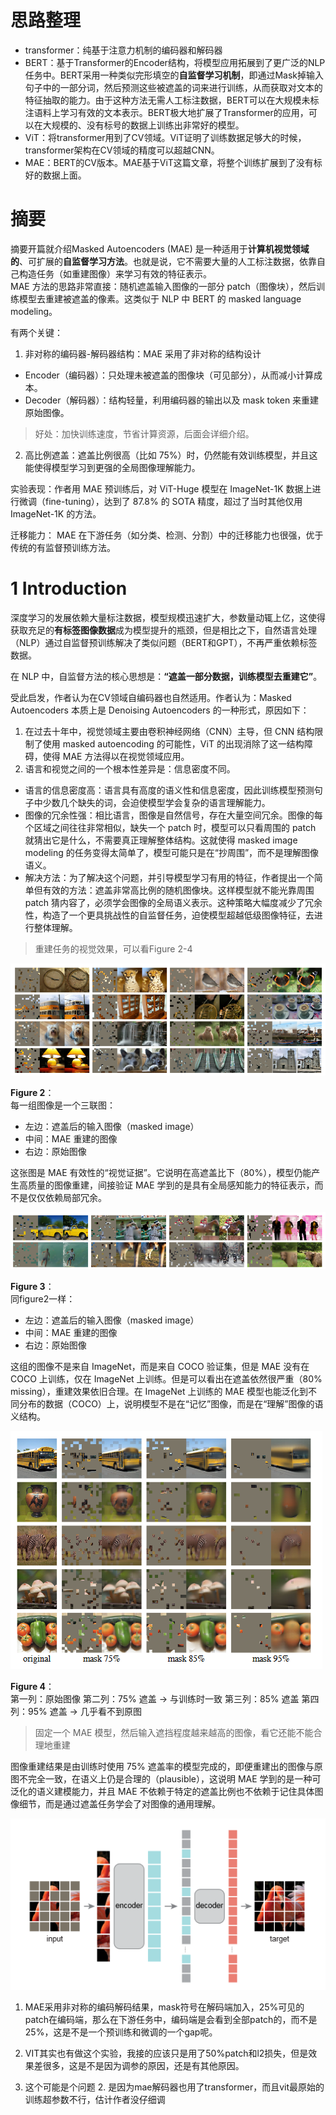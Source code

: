 # 思路整理

- transformer：纯基于注意力机制的编码器和解码器
- BERT：基于Transformer的Encoder结构，将模型应用拓展到了更广泛的NLP任务中。BERT采用一种类似完形填空的**自监督学习机制**，即通过Mask掉输入句子中的一部分词，然后预测这些被遮盖的词来进行训练，从而获取对文本的特征抽取的能力。由于这种方法无需人工标注数据，BERT可以在大规模未标注语料上学习有效的文本表示。BERT极大地扩展了Transformer的应用，可以在大规模的、没有标号的数据上训练出非常好的模型。
- ViT：将transformer用到了CV领域。ViT证明了训练数据足够大的时候，transformer架构在CV领域的精度可以超越CNN。
- MAE：BERT的CV版本。MAE基于ViT这篇文章，将整个训练扩展到了没有标好的数据上面。

# 摘要

摘要开篇就介绍Masked Autoencoders (MAE) 是一种适用于**计算机视觉领域的**、可扩展的**自监督学习方法**。也就是说，它不需要大量的人工标注数据，依靠自己构造任务（如重建图像）来学习有效的特征表示。         
MAE 方法的思路非常直接：随机遮盖输入图像的一部分 patch（图像块），然后训练模型去重建被遮盖的像素。这类似于 NLP 中 BERT 的 masked language modeling。             

有两个关键：
1. 非对称的编码器-解码器结构：MAE 采用了非对称的结构设计
- Encoder（编码器）：只处理未被遮盖的图像块（可见部分），从而减小计算成本。
- Decoder（解码器）：结构轻量，利用编码器的输出以及 mask token 来重建原始图像。
> 好处：加快训练速度，节省计算资源，后面会详细介绍。
2. 高比例遮盖：遮盖比例很高（比如 75%）时，仍然能有效训练模型，并且这能使得模型学习到更强的全局图像理解能力。

实验表现：作者用 MAE 预训练后，对 ViT-Huge 模型在 ImageNet-1K 数据上进行微调（fine-tuning），达到了 87.8% 的 SOTA 精度，超过了当时其他仅用 ImageNet-1K 的方法。

迁移能力： MAE 在下游任务（如分类、检测、分割）中的迁移能力也很强，优于传统的有监督预训练方法。

# 1 Introduction

深度学习的发展依赖大量标注数据，模型规模迅速扩大，参数量动辄上亿，这使得获取充足的**有标签图像数据**成为模型提升的瓶颈，但是相比之下，自然语言处理（NLP）通过自监督预训练解决了类似问题（BERT和GPT），不再严重依赖标签数据。

在 NLP 中，自监督方法的核心思想是：**“遮盖一部分数据，训练模型去重建它”**。

受此启发，作者认为在CV领域自编码器也自然适用。作者认为：Masked Autoencoders 本质上是 Denoising Autoencoders 的一种形式，原因如下：
1. 在过去十年中，视觉领域主要由卷积神经网络（CNN）主导，但 CNN 结构限制了使用 masked autoencoding 的可能性，ViT 的出现消除了这一结构障碍，使得 MAE 方法得以在视觉领域应用。
2. 语言和视觉之间的一个根本性差异是：信息密度不同。
- 语言的信息密度高：语言具有高度的语义性和信息密度，因此训练模型预测句子中少数几个缺失的词，会迫使模型学会复杂的语言理解能力。
- 图像的冗余性强：相比语言，图像是自然信号，存在大量空间冗余。图像的每个区域之间往往非常相似，缺失一个 patch 时，模型可以只看周围的 patch 就猜出它是什么，不需要真正理解整体结构。这就使得 masked image modeling 的任务变得太简单了，模型可能只是在“抄周围”，而不是理解图像语义。
- 解决方法：为了解决这个问题，并引导模型学习有用的特征，作者提出一个简单但有效的方法：遮盖非常高比例的随机图像块。这样模型就不能光靠周围 patch 猜内容了，必须学会图像的全局语义表示。这种策略大幅度减少了冗余性，构造了一个更具挑战性的自监督任务，迫使模型超越低级图像特征，去进行整体理解。
> 重建任务的视觉效果，可以看Figure 2-4

![Figure 2](../images/MAE_Figure_2.png)    

**Figure 2**：             
每一组图像是一个三联图：
- 左边：遮盖后的输入图像（masked image）
- 中间：MAE 重建的图像
- 右边：原始图像

这张图是 MAE 有效性的“视觉证据”。它说明在高遮盖比下（80%），模型仍能产生高质量的图像重建，间接验证 MAE 学到的是具有全局感知能力的特征表示，而不是仅仅依赖局部冗余。


![Figure 3](../images/MAE_Figure_3.png)    

**Figure 3**：           
同figure2一样：
- 左边：遮盖后的输入图像（masked image）
- 中间：MAE 重建的图像
- 右边：原始图像

这组的图像不是来自 ImageNet，而是来自 COCO 验证集，但是 MAE 没有在 COCO 上训练，仅在 ImageNet 上训练。但是可以看出在遮盖依然很严重（80% missing），重建效果依旧合理。在 ImageNet 上训练的 MAE 模型也能泛化到不同分布的数据（COCO）上，说明模型不是在“记忆”图像，而是在“理解”图像的语义结构。

![Figure 4](../images/MAE_Figure_4.png)    

**Figure 4**：             
第一列：原始图像
第二列：75% 遮盖 → 与训练时一致
第三列：85% 遮盖
第四列：95% 遮盖 → 几乎看不到原图
> 固定一个 MAE 模型，然后输入遮挡程度越来越高的图像，看它还能不能合理地重建

图像重建结果是由训练时使用 75% 遮盖率的模型完成的，即便重建出的图像与原图不完全一致，在语义上仍是合理的（plausible），这说明 MAE 学到的是一种可泛化的语义建模能力，并且 MAE 不依赖于特定的遮盖比例也不依赖于记住具体图像细节，而是通过遮盖任务学会了对图像的通用理解。




![Figure 1](../images/MAE_Figure_1.png)    


















1. MAE采用非对称的编码解码结果，mask符号在解码端加入，25%可见的patch在编码端，那么在下游任务中，编码端是会看到全部patch的，而不是25%，这是不是一个预训练和微调的一个gap呢。

2. VIT其实也有做这个实验，我接的应该只是用了50%patch和l2损失，但是效果差很多，这是不是因为调参的原因，还是有其他原因。


1. 这个可能是个问题 2. 是因为mae解码器也用了transformer，而且vit最原始的训练超参数不行，估计作者没仔细调